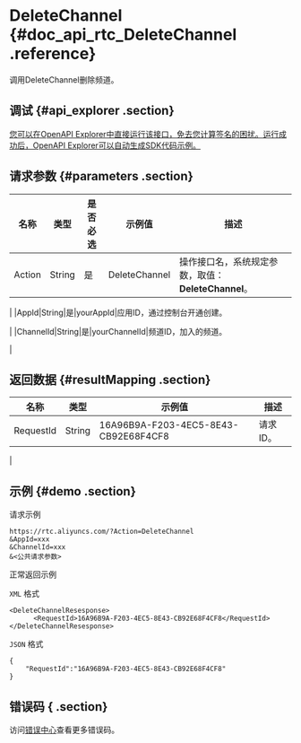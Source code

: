 # DeleteChannel {#doc_api_rtc_DeleteChannel .reference}

调用DeleteChannel删除频道。

## 调试 {#api_explorer .section}

[您可以在OpenAPI Explorer中直接运行该接口，免去您计算签名的困扰。运行成功后，OpenAPI Explorer可以自动生成SDK代码示例。](https://api.aliyun.com/#product=rtc&api=DeleteChannel&type=RPC&version=2018-01-11)

## 请求参数 {#parameters .section}

|名称|类型|是否必选|示例值|描述|
|--|--|----|---|--|
|Action|String|是|DeleteChannel|操作接口名，系统规定参数，取值：**DeleteChannel**。

 |
|AppId|String|是|yourAppId|应用ID，通过控制台开通创建。

 |
|ChannelId|String|是|yourChannelId|频道ID，加入的频道。

 |

## 返回数据 {#resultMapping .section}

|名称|类型|示例值|描述|
|--|--|---|--|
|RequestId|String|16A96B9A-F203-4EC5-8E43-CB92E68F4CF8|请求ID。

 |

## 示例 {#demo .section}

请求示例

``` {#request_demo}
https://rtc.aliyuncs.com/?Action=DeleteChannel
&AppId=xxx
&ChannelId=xxx
&<公共请求参数>
```

正常返回示例

`XML` 格式

``` {#xml_return_success_demo}
<DeleteChannelResesponse>
	  <RequestId>16A96B9A-F203-4EC5-8E43-CB92E68F4CF8</RequestId>
</DeleteChannelResesponse>
```

`JSON` 格式

``` {#json_return_success_demo}
{
	"RequestId":"16A96B9A-F203-4EC5-8E43-CB92E68F4CF8"
}
```

## 错误码 { .section}

访问[错误中心](https://error-center.aliyun.com/status/product/rtc)查看更多错误码。

